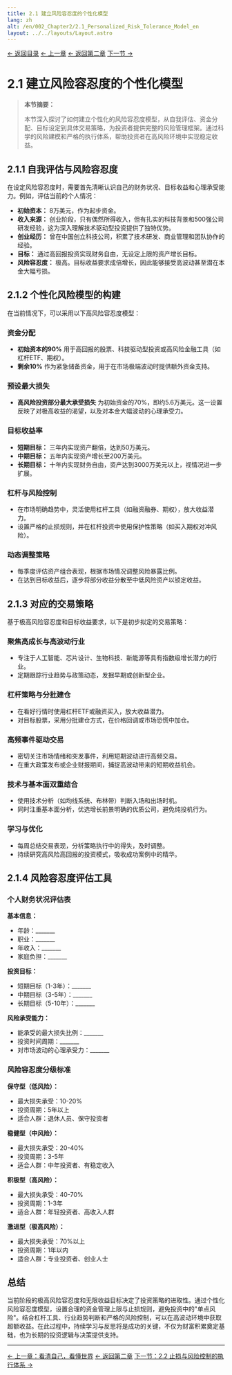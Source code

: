 ```yaml
---
title: 2.1 建立风险容忍度的个性化模型
lang: zh
alt: /en/002_Chapter2/2.1_Personalized_Risk_Tolerance_Model_en
layout: ../../layouts/Layout.astro
---
```


<div class="page-nav">
  <a href="/">← 返回目录</a>
  <a href="/001_Chapter1_Know_Yourself_and_the_World_CN">← 上一章</a>
  <a href="/002_Chapter2_Investment_Psychology_and_Risk_Management_CN">← 返回第二章</a>
  <a href="/002_Chapter2/2.2_Stop_Loss_and_Risk_Control_CN">下一节 →</a>
</div>

# 2.1 建立风险容忍度的个性化模型

> **本节摘要：**
> 
> 本节深入探讨了如何建立个性化的风险容忍度模型，从自我评估、资金分配、目标设定到具体交易策略，为投资者提供完整的风险管理框架。通过科学的风险建模和严格的执行体系，帮助投资者在高风险环境中实现稳定收益。

## 2.1.1 自我评估与风险容忍度

在设定风险容忍度时，需要首先清晰认识自己的财务状况、目标收益和心理承受能力。例如，评估当前的个人情况：

- **初始资本：** 8万美元，作为起步资金。
- **收入来源：** 创业阶段，只有偶然所得收入，但有扎实的科技背景和500强公司研发经验，这为深入理解技术驱动型投资提供了独特优势。
- **创业经历：** 曾在中国创立科技公司，积累了技术研发、商业管理和团队协作的经验。
- **目标：** 通过高回报投资实现财务自由，无设定上限的资产增长目标。
- **风险容忍度：** 极高。目标收益要求成倍增长，因此能够接受高波动甚至潜在本金大幅亏损。

## 2.1.2 个性化风险模型的构建

在当前情况下，可以采用以下高风险容忍度模型：

### 资金分配

- **初始资本的90%** 用于高回报的股票、科技驱动型投资或高风险金融工具（如杠杆ETF、期权）。
- **剩余10%** 作为紧急储备资金，用于在市场极端波动时提供额外资金支持。

### 预设最大损失

- **高风险投资部分最大承受损失** 为初始资金的70%，即约5.6万美元。这一设置反映了对极高收益的渴望，以及对本金大幅波动的心理承受力。

### 目标收益率

- **短期目标：** 三年内实现资产翻倍，达到50万美元。
- **中期目标：** 五年内实现资产增长至200万美元。
- **长期目标：** 十年内实现财务自由，资产达到3000万美元以上，视情况进一步扩展。

### 杠杆与风险控制

- 在市场明确趋势中，灵活使用杠杆工具（如融资融券、期权），放大收益潜力。
- 设置严格的止损规则，并在杠杆投资中使用保护性策略（如买入期权对冲风险）。

### 动态调整策略

- 每季度评估资产组合表现，根据市场情况调整风险暴露比例。
- 在达到目标收益后，逐步将部分收益分散至中低风险资产以锁定收益。

## 2.1.3 对应的交易策略

基于极高风险容忍度和目标收益要求，以下是初步拟定的交易策略：

### 聚焦高成长与高波动行业

- 专注于人工智能、芯片设计、生物科技、新能源等具有指数级增长潜力的行业。
- 定期跟踪行业趋势与政策动态，发掘早期或创新型企业。

### 杠杆策略与分批建仓

- 在看好行情时使用杠杆ETF或融资买入，放大收益潜力。
- 对目标股票，采用分批建仓方式，在价格回调或市场恐慌中加仓。

### 高频事件驱动交易

- 密切关注市场情绪和突发事件，利用短期波动进行高频交易。
- 在重大政策发布或企业财报期间，捕捉高波动带来的短期收益机会。

### 技术与基本面双重结合

- 使用技术分析（如均线系统、布林带）判断入场和出场时机。
- 同时注重基本面分析，优选增长前景明确的优质公司，避免纯投机行为。

### 学习与优化

- 每周总结交易表现，分析策略执行中的得失，及时调整。
- 持续研究高风险高回报的投资模式，吸收成功案例中的精华。

## 2.1.4 风险容忍度评估工具

### 个人财务状况评估表

**基本信息：**
- 年龄：_______
- 职业：_______
- 年收入：_______
- 家庭负担：_______

**投资目标：**
- 短期目标（1-3年）：_______
- 中期目标（3-5年）：_______
- 长期目标（5-10年）：_______

**风险承受能力：**
- 能承受的最大损失比例：_______
- 投资时间周期：_______
- 对市场波动的心理承受力：_______

### 风险容忍度分级标准

**保守型（低风险）：**
- 最大损失承受：10-20%
- 投资周期：5年以上
- 适合人群：退休人员、保守投资者

**稳健型（中风险）：**
- 最大损失承受：20-40%
- 投资周期：3-5年
- 适合人群：中年投资者、有稳定收入

**积极型（高风险）：**
- 最大损失承受：40-70%
- 投资周期：1-3年
- 适合人群：年轻投资者、高收入人群

**激进型（极高风险）：**
- 最大损失承受：70%以上
- 投资周期：1年以内
- 适合人群：专业投资者、创业人士

## 总结

当前阶段的极高风险容忍度和无限收益目标决定了投资策略的进取性。通过个性化风险容忍度模型，设置合理的资金管理上限与止损规则，避免投资中的"单点风险"。结合杠杆工具、行业趋势判断和严格的风险控制，可以在高波动环境中获取超额收益。在此过程中，持续学习与反思将是成功的关键，不仅为财富积累奠定基础，也为长期的投资逻辑与决策提供支持。

---

<div class="bottom-nav">
  <a href="/001_Chapter1_Know_Yourself_and_the_World_CN">← 上一章：看清自己，看懂世界</a>
  <a href="/002_Chapter2_Investment_Psychology_and_Risk_Management_CN">← 返回第二章</a>
  <a href="/002_Chapter2/2.2_Stop_Loss_and_Risk_Control_CN">下一节：2.2 止损与风险控制的执行体系 →</a>
</div> 
<style>
  
  /* 页面导航样式 - 与底部导航一致 */
  .page-nav {
    display: flex;
    justify-content: center;
    align-items: center;
    gap: 2rem;
    padding: 1.5rem 0;
    margin: 2rem 0;
    border-top: 1px solid var(--border-color);
    border-bottom: 1px solid var(--border-color);
  }

  .page-nav a {
    display: inline-flex;
    align-items: center;
    padding: 0.8rem 1.5rem;
    background: linear-gradient(135deg, var(--primary-color) 0%, var(--primary-light) 100%);
    color: white;
    text-decoration: none;
    border-radius: 25px;
    font-size: 0.95rem;
    font-weight: 600;
    transition: all 0.3s ease;
    box-shadow: 0 4px 12px rgba(56, 142, 60, 0.3);
  }

  .page-nav a:hover {
    background: linear-gradient(135deg, var(--primary-light) 0%, #81C784 100%);
    transform: translateY(-2px);
    box-shadow: 0 6px 20px rgba(56, 142, 60, 0.4);
  }

  .page-nav a:first-child {
    background: linear-gradient(135deg, #2196f3 0%, #42a5f5 100%);
    box-shadow: 0 4px 12px rgba(33, 150, 243, 0.3);
  }

  .page-nav a:first-child:hover {
    background: linear-gradient(135deg, #42a5f5 0%, #64b5f6 100%);
    box-shadow: 0 6px 20px rgba(33, 150, 243, 0.4);
  }

  .page-nav a:last-child {
    background: linear-gradient(135deg, var(--primary-color) 0%, var(--primary-light) 100%);
    box-shadow: 0 4px 12px rgba(56, 142, 60, 0.3);
  }

  .page-nav a:last-child:hover {
    background: linear-gradient(135deg, var(--primary-light) 0%, #81C784 100%);
    box-shadow: 0 6px 20px rgba(56, 142, 60, 0.4);
  }

  /* 暗色模式适配 */
  [data-theme="dark"] .page-nav a:first-child {
    background: linear-gradient(135deg, #1976d2 0%, #1e88e5 100%);
  }

  [data-theme="dark"] .page-nav a:first-child:hover {
    background: linear-gradient(135deg, #1e88e5 0%, #2196f3 100%);
  }

  /* 响应式设计 */
  @media (max-width: 768px) {
    .page-nav {
      flex-direction: column;
      gap: 1rem;
    }

    .page-nav a {
      font-size: 0.9rem;
      padding: 0.7rem 1.2rem;
    }
  }
</style>
